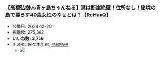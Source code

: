 ### [【高橋弘樹vs青ヶ島ちゃんねる】港は断崖絶壁！住所なし！秘境の島で暮らす40歳女性の幸せとは？【ReHacQ】](https://www.youtube.com/watch?v=zPGrANkSFVM)
-   公開日: 2024-12-20
-   視聴数: 275,362
-   **いいね数: 3,759**
-   出演者: 佐々木加絵, [高橋弘樹](/rehacq_fan/people/高橋弘樹 "wikilink")
    - [![](https://img.youtube.com/vi/zPGrANkSFVM/hqdefault.jpg)](https://www.youtube.com/watch?v=zPGrANkSFVM)
